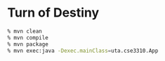 # Turn of Destiny

```bash
% mvn clean
% mvn compile
% mvn package
% mvn exec:java -Dexec.mainClass=uta.cse3310.App
```
 
